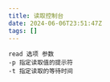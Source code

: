 ```yaml
---
title: 读取控制台
date: 2024-06-06T23:51:47Z
tags: []
---
```


```shell
read 选项 参数
-p 指定读取值的提示符
-t 指定读取的等待时间
```

‍
